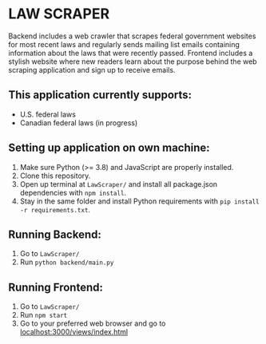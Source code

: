 # LAW SCRAPER

Backend includes a web crawler that scrapes federal government websites for most recent laws and regularly sends mailing list emails containing information about the laws that were recently passed. Frontend includes a stylish website where new readers learn about the purpose behind the web scraping application and sign up to receive emails. 

## This application currently supports:
- U.S. federal laws
- Canadian federal laws (in progress)

## Setting up application on own machine:

1. Make sure Python (>= 3.8) and JavaScript are properly installed.
2. Clone this repository.
3. Open up terminal at ``` LawScraper/ ``` and install all package.json dependencies with ``` npm install ```.
4. Stay in the same folder and install Python requirements with ``` pip install -r requirements.txt ```.

## Running Backend:
1. Go to ``` LawScraper/ ```
2. Run ``` python backend/main.py ```

## Running Frontend:
1. Go to ``` LawScraper/ ```
2. Run ``` npm start ```
3. Go to your preferred web browser and go to [localhost:3000/views/index.html](url)
